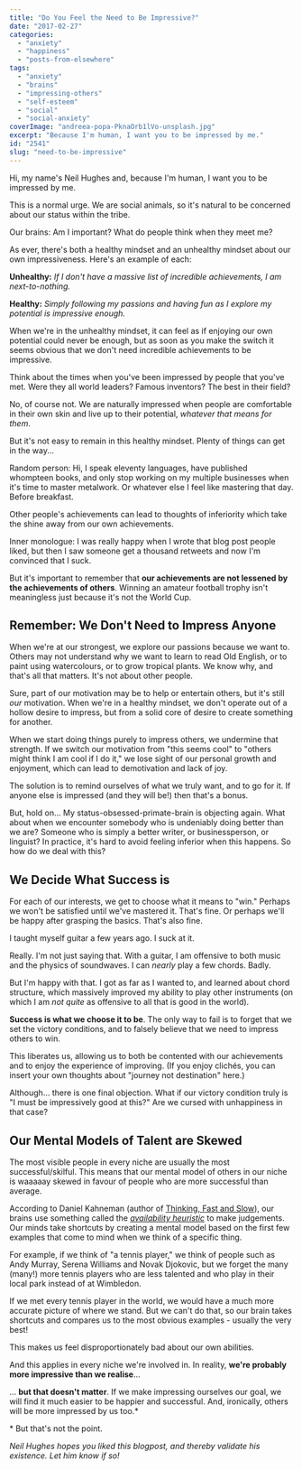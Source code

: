 ```yaml
---
title: "Do You Feel the Need to Be Impressive?"
date: "2017-02-27"
categories: 
  - "anxiety"
  - "happiness"
  - "posts-from-elsewhere"
tags: 
  - "anxiety"
  - "brains"
  - "impressing-others"
  - "self-esteem"
  - "social"
  - "social-anxiety"
coverImage: "andreea-popa-PknaOrb1lVo-unsplash.jpg"
excerpt: "Because I'm human, I want you to be impressed by me."
id: "2541"
slug: "need-to-be-impressive"
---
```


Hi, my name's Neil Hughes and, because I'm human, I want you to be impressed by me.

This is a normal urge. We are social animals, so it's natural to be concerned about our status within the tribe.

Our brains: Am I important? What do people think when they meet me?

As ever, there's both a healthy mindset and an unhealthy mindset about our own impressiveness. Here's an example of each:

<!--more-->

**Unhealthy:** _If I don't have a massive list of incredible achievements, I am next-to-nothing._

**Healthy:** _Simply following my passions and having fun as I explore my potential is impressive enough._

When we're in the unhealthy mindset, it can feel as if enjoying our own potential could never be enough, but as soon as you make the switch it seems obvious that we don't need incredible achievements to be impressive.

Think about the times when you've been impressed by people that you've met. Were they all world leaders? Famous inventors? The best in their field?

No, of course not. We are naturally impressed when people are comfortable in their own skin and live up to their potential, _whatever that means for them_.

But it's not easy to remain in this healthy mindset. Plenty of things can get in the way...

Random person: Hi, I speak eleventy languages, have published whompteen books, and only stop working on my multiple businesses when it's time to master metalwork. Or whatever else I feel like mastering that day. Before breakfast.

Other people's achievements can lead to thoughts of inferiority which take the shine away from our own achievements.

Inner monologue: I was really happy when I wrote that blog post people liked, but then I saw someone get a thousand retweets and now I'm convinced that I suck.

But it's important to remember that **our achievements are not lessened by the achievements of others**. Winning an amateur football trophy isn't meaningless just because it's not the World Cup.

## Remember: We Don't Need to Impress Anyone

When we're at our strongest, we explore our passions because we want to. Others may not understand why we want to learn to read Old English, or to paint using watercolours, or to grow tropical plants. We know why, and that's all that matters. It's not about other people.

Sure, part of our motivation may be to help or entertain others, but it's still _our_ motivation. When we're in a healthy mindset, we don't operate out of a hollow desire to impress, but from a solid core of desire to create something for another.

When we start doing things purely to impress others, we undermine that strength. If we switch our motivation from "this seems cool" to "others might think I am cool if I do it," we lose sight of our personal growth and enjoyment, which can lead to demotivation and lack of joy.

The solution is to remind ourselves of what we truly want, and to go for it. If anyone else is impressed (and they will be!) then that's a bonus.

But, hold on... My status-obsessed-primate-brain is objecting again. What about when we encounter somebody who is undeniably doing better than we are? Someone who is simply a better writer, or businessperson, or linguist? In practice, it's hard to avoid feeling inferior when this happens. So how do we deal with this?

## We Decide What Success is

For each of our interests, we get to choose what it means to "win." Perhaps we won't be satisfied until we've mastered it. That's fine. Or perhaps we'll be happy after grasping the basics. That's also fine.

I taught myself guitar a few years ago. I suck at it.

Really. I'm not just saying that. With a guitar, I am offensive to both music and the physics of soundwaves. I can _nearly_ play a few chords. Badly.

But I'm happy with that. I got as far as I wanted to, and learned about chord structure, which massively improved my ability to play other instruments (on which I am _not quite_ as offensive to all that is good in the world).

**Success is what we choose it to be**. The only way to fail is to forget that we set the victory conditions, and to falsely believe that we need to impress others to win.

This liberates us, allowing us to both be contented with our achievements and to enjoy the experience of improving. (If you enjoy clichés, you can insert your own thoughts about "journey not destination" here.)

Although... there is one final objection. What if our victory condition truly is "I must be impressively good at this?" Are we cursed with unhappiness in that case?

## Our Mental Models of Talent are Skewed

The most visible people in every niche are usually the most successful/skilful. This means that our mental model of others in our niche is waaaaay skewed in favour of people who are more successful than average.

According to Daniel Kahneman (author of [Thinking, Fast and Slow](https://www.amazon.co.uk/Thinking-Fast-Slow-Daniel-Kahneman/dp/0141033576/)), our brains use something called the _[availability heuristic](https://en.wikipedia.org/wiki/Availability_heuristic)_ to make judgements. Our minds take shortcuts by creating a mental model based on the first few examples that come to mind when we think of a specific thing.

For example, if we think of "a tennis player," we think of people such as Andy Murray, Serena Williams and Novak Djokovic, but we forget the many (many!) more tennis players who are less talented and who play in their local park instead of at Wimbledon.

If we met every tennis player in the world, we would have a much more accurate picture of where we stand. But we can't do that, so our brain takes shortcuts and compares us to the most obvious examples - usually the very best!

This makes us feel disproportionately bad about our own abilities.

And this applies in every niche we're involved in. In reality, **we're probably more impressive than we realise**...

... **but that doesn't matter**. If we make impressing ourselves our goal, we will find it much easier to be happier and successful. And, ironically, others will be more impressed by us too.\*

\* But that's not the point.

_Neil Hughes hopes you liked this blogpost, and thereby validate his existence. Let him know if so!_
